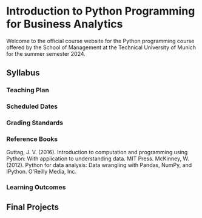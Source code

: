 # Introduction to Python Programming for Business Analytics
Welcome to the official course website for the Python programming course offered by the School of Management at the Technical University of Munich for the summer semester 2024.

## Syllabus

### Teaching Plan

### Scheduled Dates

### Grading Standards

### Reference Books
Guttag, J. V. (2016). Introduction to computation and programming using Python: With application to understanding data. MIT Press.
McKinney, W. (2012). Python for data analysis: Data wrangling with Pandas, NumPy, and IPython. O'Reilly Media, Inc.

### Learning Outcomes

## Final Projects
